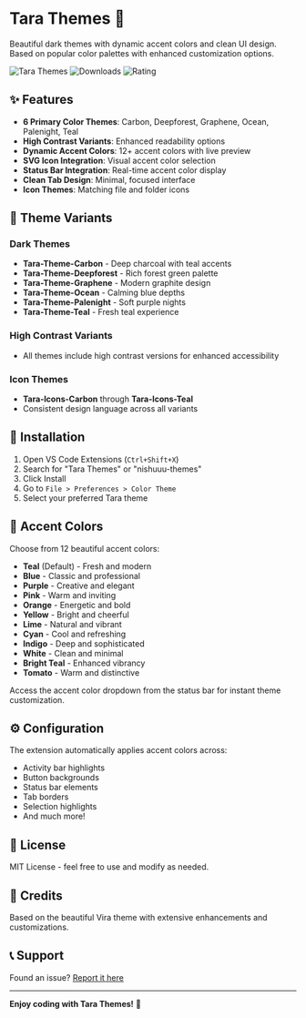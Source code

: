 # Tara Themes 🎨

Beautiful dark themes with dynamic accent colors and clean UI design. Based on popular color palettes with enhanced customization options.

![Tara Themes](https://img.shields.io/visual-studio-marketplace/v/taraldinn.nishuuu-themes?style=for-the-badge&logo=visual-studio-code&logoColor=white)
![Downloads](https://img.shields.io/visual-studio-marketplace/d/taraldinn.nishuuu-themes?style=for-the-badge)
![Rating](https://img.shields.io/visual-studio-marketplace/r/taraldinn.nishuuu-themes?style=for-the-badge)

## ✨ Features

- **6 Primary Color Themes**: Carbon, Deepforest, Graphene, Ocean, Palenight, Teal
- **High Contrast Variants**: Enhanced readability options
- **Dynamic Accent Colors**: 12+ accent colors with live preview
- **SVG Icon Integration**: Visual accent color selection
- **Status Bar Integration**: Real-time accent color display
- **Clean Tab Design**: Minimal, focused interface
- **Icon Themes**: Matching file and folder icons

## 🎯 Theme Variants

### Dark Themes
- **Tara-Theme-Carbon** - Deep charcoal with teal accents
- **Tara-Theme-Deepforest** - Rich forest green palette
- **Tara-Theme-Graphene** - Modern graphite design
- **Tara-Theme-Ocean** - Calming blue depths
- **Tara-Theme-Palenight** - Soft purple nights
- **Tara-Theme-Teal** - Fresh teal experience

### High Contrast Variants
- All themes include high contrast versions for enhanced accessibility

### Icon Themes
- **Tara-Icons-Carbon** through **Tara-Icons-Teal**
- Consistent design language across all variants

## 🚀 Installation

1. Open VS Code Extensions (`Ctrl+Shift+X`)
2. Search for "Tara Themes" or "nishuuu-themes"
3. Click Install
4. Go to `File > Preferences > Color Theme`
5. Select your preferred Tara theme

## 🎨 Accent Colors

Choose from 12 beautiful accent colors:
- **Teal** (Default) - Fresh and modern
- **Blue** - Classic and professional
- **Purple** - Creative and elegant
- **Pink** - Warm and inviting
- **Orange** - Energetic and bold
- **Yellow** - Bright and cheerful
- **Lime** - Natural and vibrant
- **Cyan** - Cool and refreshing
- **Indigo** - Deep and sophisticated
- **White** - Clean and minimal
- **Bright Teal** - Enhanced vibrancy
- **Tomato** - Warm and distinctive

Access the accent color dropdown from the status bar for instant theme customization.

## ⚙️ Configuration

The extension automatically applies accent colors across:
- Activity bar highlights
- Button backgrounds
- Status bar elements
- Tab borders
- Selection highlights
- And much more!

## 📝 License

MIT License - feel free to use and modify as needed.

## 🙏 Credits

Based on the beautiful Vira theme with extensive enhancements and customizations.

## 📞 Support

Found an issue? [Report it here](https://github.com/taraldinn/nishuuu-themes/issues)

---

**Enjoy coding with Tara Themes!** 🚀

